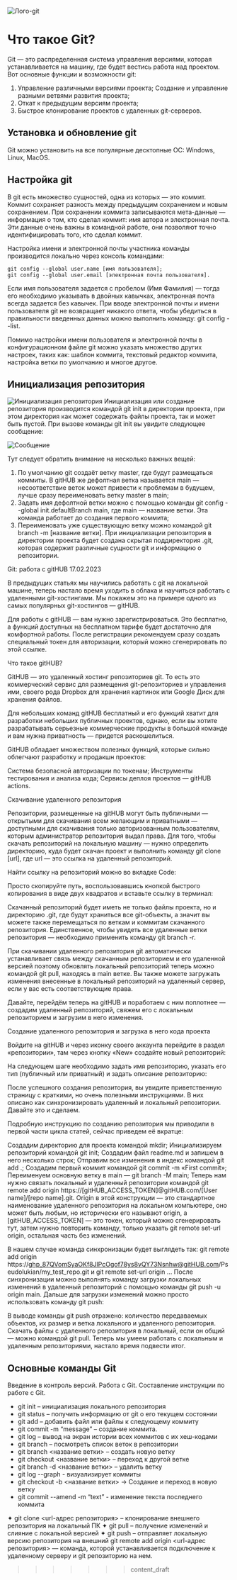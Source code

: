 ![Лого-git](images\logo_git.jpg)
# Что такое Git?


Git — это распределенная система управления версиями, которая устанавливается на машину, где будет вестись работа над проектом.  Вот основные функции и возможности git:

1. Управление различными версиями проекта;
Создание и управление разными ветвями развития проекта;
2. Откат к предыдущим версиям проекта;
3. Быстрое клонирование проектов с удаленных git-серверов.


## Установка и обновление git
Git можно установить на все популярные десктопные ОС: Windows, Linux, MacOS. 



## Настройка git
В git есть множество сущностей, одна из которых — это коммит. Коммит сохраняет разность между предыдущим сохранением и новым сохранением. При сохранении коммита записываются мета-данные — информация о том, кто сделал коммит: имя автора и электронная почта. Эти данные очень важны в командной работе, они позволяют точно идентифицировать того, кто сделал коммит.

Настройка имени и электронной почты участника команды производится локально через консоль командами:
```
git config --global user.name [имя пользователя];
git config --global user.email [электронная почта пользователя].
```
Если имя пользователя задается с пробелом (Имя Фамилия) — тогда его необходимо указывать в двойных кавычках, электронная почта всегда задается без кавычек. При вводе электронной почты и имени пользователя git не возвращает никакого ответа, чтобы убедиться в правильности введенных данных можно выполнить команду: git config --list.


Помимо настройки имени пользователя и электронной почты в конфигурационном файле git можно указать множество других настроек, таких как: шаблон коммита, текстовый редактор коммита, настройка ветки по умолчанию и многое другое. 



## Инициализация репозитория
![Инициализация репозитория](images\ini_git.png)
Инициализация или создание репозитория производится командой git init в директории проекта, при этом директория как может содержать файлы проекта, так и может быть пустой. При вызове команды git init вы увидите следующее сообщение:

![Сообщение](images\msg.png)


Тут следует обратить внимание на несколько важных вещей:

1. По умолчанию git создаёт ветку master, где будут размещаться коммиты. В gitHUB же дефолтная ветка называется main — несоответствие веток может привести к проблемам в будущем, лучше сразу переименовать ветку master в main;
2. Задать имя дефолтной ветки можно с помощью команды git config --global init.defaultBranch main, где main — название ветки. Эта команда работает до создания первого коммита;
3. Переименовать уже существующую ветку можно командой git branch -m [название ветки].
При инициализации репозитория в директории проекта будет создана скрытая поддиректория .git, которая содержит различные сущности git и информацию о репозитории.

Git: работа с gitHUB
17.02.2023

В предыдущих статьях мы научились работать с git на локальной машине, теперь настало время уходить в облака и научиться работать с удаленными git-хостингами. Мы покажем это на примере одного из самых популярных git-хостингов — gitHUB.

Для работы с gitHUB — вам нужно зарегистрироваться. Это бесплатно, а функций доступных на бесплатном тарифе будет достаточно для комфортной работы. После регистрации рекомендуем сразу создать специальный токен для авторизации, который можно сгенерировать по этой ссылке.

Что такое gitHUB?

GitHUB — это удаленный хостинг репозиториев git. То есть это коммерческий сервис для размещения git-репозиториев и управления ими, своего рода Dropbox для хранения картинок или Google Диск для хранения файлов.

Для небольших команд gitHUB бесплатный и его функций хватит для разработки небольших публичных проектов, однако, если вы хотите разрабатывать серьезные коммерческие продукты в большой команде и вам нужна приватность — придется раскошелиться.

GitHUB обладает множеством полезных функций, которые сильно облегчают разработку и продакшн проектов:

Система безопасной авторизации по токенам;
Инструменты тестирования и анализа кода;
Сервисы деплоя проектов — gitHUB actions.

Скачивание удаленного репозитория

Репозитории, размещенные на gitHUB могут быть публичными — открытыми для скачивания всем желающим и приватными — доступными для скачивания только авторизованным пользователям, которым администратор репозитория выдал права. Для того, чтобы скачать репозиторий на локальную машину — нужно определить директорию, куда будет скачан проект и выполнить команду git clone [url], где url — это ссылка на удаленный репозиторий.

Найти ссылку на репозиторий можно во вкладке Code:


Просто скопируйте путь, воспользовавшись кнопкой быстрого копирования в виде двух квадратов и вставьте ссылку в терминал:


Скачанный репозиторий будет иметь не только файлы проекта, но и директорию .git, где будут храниться все git-объекты, а значит вы можете также перемещаться по веткам и коммитам скачанного репозитория. Единственное, чтобы увидеть все удаленные ветки репозитория — необходимо применить команду git branch -r.

При скачивании удаленного репозитория git автоматически устанавливает связь между скачанным репозиторием и его удаленной версией поэтому обновлять локальный репозиторий теперь можно командой git pull, находясь в main ветке. Вы также можете загружать изменения внесенные в локальный репозиторий на удаленный сервер, если у вас есть соответствующие права.

Давайте, перейдём теперь на gitHUB и поработаем с ним поплотнее — создадим удаленный репозиторий, свяжем его с локальным репозиторием и загрузим в него изменения.

Создание удаленного репозитория и загрузка в него кода проекта

Войдите на gitHUB и через иконку своего аккаунта перейдите в раздел «репозитории», там через кнопку «New» создайте новый репозиторий:


На следующем шаге необходимо задать имя репозиторию, указать его тип (публичный или приватный) и задать описание репозиторию:


После успешного создания репозитория, вы увидите приветственную страницу с краткими, но очень полезными инструкциями. В них описано как синхронизировать удаленный и локальный репозитории. Давайте это и сделаем.

Подробную инструкцию по созданию репозитория мы приводили в первой части цикла статей, сейчас приведем её вкратце:

Создадим директорию для проекта командой mkdir;
Инициализируем репозиторий командой git init;
Cоздадим файл readme.md и запишем в него несколько строк;
Отправим все изменения в индекс командой git add .;
Создадим первый коммит командой git commit -m «First commit»;
Переименуем основную ветку в main — git branch -M main;
Теперь нам нужно связать локальный и удаленный репозитории командой git remote add origin https://[gitHUB_ACCESS_TOKEN]@gitHUB.com/[User name]/[repo name].git. Origin в этой конструкции — это стандартное наименование удаленного репозитория на локальном компьютере, оно может быть любым, но исторически его называют origin, а [gitHUB_ACCESS_TOKEN] — это токен, который можно сгенерировать тут, затем нужно повторить команду, только указать git remote set-url origin, остальная часть без изменений.

В нашем случае команда синхронизации будет выглядеть так: git remote add origin https://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@gitHUB.com/Pseudolukian/my_test_repo.git и git remote set-url origin … После синхронизации можно выполнять команду загрузки локальных изменений в удаленный репозиторий с помощью команды git push -u origin main. Дальше для загрузки изменений можно просто использовать команду git push:


В выводе команды git push отражено: количество передаваемых объектов, их размер и ветка локального и удаленного репозитория. Скачать файлы с удаленного репозитория в локальный, если он общий — можно командой git pull. Теперь мы умеем работать с локальным и удаленным репозиториями, настало время подвести итог.

## Основные команды Git
Введение в контроль версий. Работа с Git. Составление инструкции по работе с Git.
* git init – инициализация локального репозитория
* git status – получить информацию от git о его текущем состоянии
* git add – добавить файл или файлы к следующему коммиту
* git commit -m “message” – создание коммита.
* git log – вывод на экран истории всех коммитов с их хеш-кодами
* git branch – посмотреть список веток в репозитории
* git branch <название ветки> – создать новую ветку
* git checkout <название ветки> – переход к другой ветке
* git branch -d <название ветки> – удалить ветку
* git log --graph - визуализирует коммиты
* git checkout -b <название ветки> -> Создание и переход в новую ветку
* git commit --amend -m “text” - изменение текста последнего коммита

✦ git clone <url-адрес репозитория> – клонирование внешнего репозитория на
локальный ПК
✦ git pull – получение изменений и слияние с локальной версией
✦ git push – отправляет локальную версию репозитория на внешний
git remote add origin  <url-адрес репозитория> — команда, которой устанавливается подключение к удаленному серверу и git репозиторию на нем.
>>>>>>> content_draft
